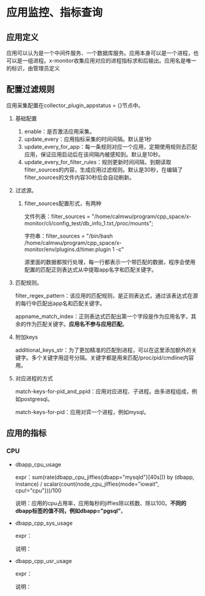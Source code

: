 # 应用监控、指标查询

## 应用定义

应用可以认为是一个中间件服务、一个数据库服务。应用本身可以是一个进程，也可以是一组进程。x-monitor收集应用对应的进程指标求和后输出。应用名是唯一的标识，由管理员定义

## 配置过滤规则

应用采集配置在collector_plugin_appstatus = {}节点中。

1. 基础配置
   1. enable：是否激活应用采集。
   2. update_every：应用指标采集的时间间隔。默认是1秒
   3. update_every_for_app：每一条规则对应一个应用，定期使用规则去匹配应用，保证应用启动后在该间隔内被感知到。默认是10秒。
   4. update_every_for_filter_rules：规则更新时间间隔，到期读取filter_sources的内容，生成应用过滤规则。默认是30秒，在编辑了filter_sources的文件内容30秒后会自动刷新。

2. 过滤源。

   1. filter_sources配置形式，有两种

      文件列表：filter_sources = "/home/calmwu/program/cpp_space/x-monitor/cli/config_test/db_info_1.txt,/proc/mounts";

      字符串：filter_sources = "/bin/bash /home/calmwu/program/cpp_space/x-monitor/env/plugins.d/timer.plugin 1 -c"

      源里面的数据都按行处理，每一行都表示一个带匹配的数据，程序会使用配置的匹配正则表达式从中提取app名字和匹配关键字。

3. 匹配规则。

   filter_regex_pattern：该应用的匹配规则，是正则表达式，通过该表达式在源的每行中匹配出app名和匹配关键字。

   appname_match_index：正则表达式匹配出第一个字段是作为应用名字，其余的作为匹配关键字。**应用名不参与应用匹配**。

4. 附加keys

   additional_keys_str：为了更加精准的匹配到进程，可以在这里添加额外的关键字。多个关键字用逗号分隔。关键字都是用来匹配/proc/pid/cmdline内容用。

5. 对应进程的方式

   match-keys-for-pid_and_ppid：应用对应进程、子进程。由多进程组成，例如postgresql。

   match-keys-for-pid：应用对弈一个进程，例如mysql。

## 应用的指标

### CPU

- dbapp_cpu_usage

  expr：sum(rate(dbapp_cpu_jiffies{dbapp="mysqld"}[40s])) by (dbapp, instance) / scalar(count(node_cpu_jiffies{mode="iowait", cpu!="cpu"}))/100

  说明：应用的cpu占用率，应用每秒的jiffies除以核数、除以100。**不同的dbapp标签的值不同，例如dbapp="pgsql"**。

- dbapp_cpp_sys_usage

  expr：

  说明：

- dbapp_cpp_usr_usage

  expr：

  说明：
